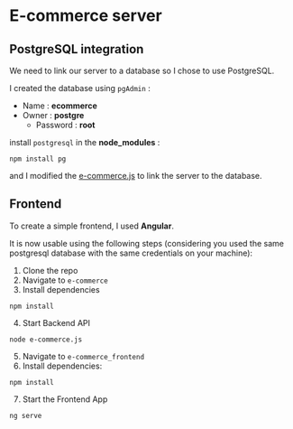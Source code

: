 # E-commerce server

## PostgreSQL integration

We need to link our server to a database so I chose to use PostgreSQL.

I created the database using `pgAdmin` :
 - Name : **ecommerce**
 - Owner : **postgre**
    - Password : **root**

install `postgresql` in the **node_modules** :
```
npm install pg
```

and I modified the [e-commerce.js](./e-commerce/e-commerce.js) to link the server to the database.

## Frontend

To create a simple frontend, I used **Angular**. 

It is now usable using the following steps (considering you used the same postgresql database with the same credentials on your machine):
 1. Clone the repo
 2. Navigate to `e-commerce`
 3. Install dependencies
 ```
 npm install
 ```
 4. Start Backend API
 ```
 node e-commerce.js
 ```
 5. Navigate to `e-commerce_frontend`
 6. Install dependencies:
 ```
 npm install
 ```
 7. Start the Frontend App
 ```
 ng serve
 ```

